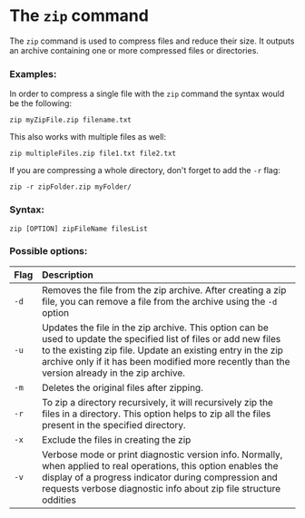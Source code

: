# The `zip` command

The `zip` command is used to compress files and reduce their size. 
It outputs an archive containing one or more compressed files or directories.

### Examples:

In order to compress a single file with the `zip` command the syntax would be the following:

```
zip myZipFile.zip filename.txt
```

This also works with multiple files as well:

```
zip multipleFiles.zip file1.txt file2.txt
```

If you are compressing a whole directory, don't forget to add the `-r` flag:

```
zip -r zipFolder.zip myFolder/
```

### Syntax:

```
zip [OPTION] zipFileName filesList
```

### Possible options:

|**Flag**   |**Description**   |
|:---|:---|
|`-d`|Removes the file from the zip archive.  After creating a zip file, you can remove a file from the archive using the `-d` option|
|`-u`|Updates the file in the zip archive. This option can be used to update the specified list of files or add new files to the existing zip file. Update an existing entry in the zip archive only if it has been modified more recently than the version already in the zip archive.|
|`-m`|Deletes the original files after zipping.|
|`-r`|To zip a directory recursively, it will recursively zip the files in a directory. This option helps to zip all the files present in the specified directory.|
|`-x`|Exclude the files in creating the zip|
|`-v`|Verbose mode or print diagnostic version info. Normally, when applied to real operations, this option enables the display of a progress indicator during compression and requests verbose diagnostic info about zip file structure oddities|
